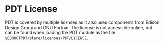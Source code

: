# PDT License

PDT is covered by multiple licenses as it also uses components from
Edison Design Group and GNU Fortran. The license is not accessible online,
but can be found when loading the PDT module as the file
`$EBROOTPDT/share/licenses/PDT/LICENSE`.

